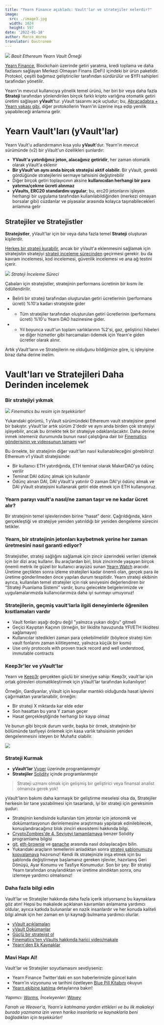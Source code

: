 ```yaml
---
title: "Yearn Finance açıkladı: Vault'lar ve stratejiler nelerdir?"
image:
  src: ./image3.jpg
  width: 1024
  height: 597
date: '2022-01-18'
author: Marco_Worms
translator: Dastronom
---
```


![](./image1.jpg?w=900&h=478)
*Basit Ethereum Yearn Vault Örneği*

[Yearn Finance](http://yearn.finance/), Blockchain üzerinde getiri yaratma, kredi toplama ve daha fazlasını sağlayan Merkezi Olmayan Finans (DeFi) içindeki bir ürün paketidir. Protokol, çeşitli bağımsız geliştiriciler tarafından sürdürülür ve $YFI sahipleri tarafından yönetilir.

Yearn'in mevcut kullanıcıya yönelik temel ürünü, her biri bir veya daha fazla **Strateji** tarafından yönlendirilen birçok farklı kripto varlığına otomatik getiri üretimi sağlayan **yVault**'tur. yVault tasarımı açık uçludur; bu, [Abracadabra + Yearn vakası gibi](https://twitter.com/MarcoWorms/status/1483223651684081670), diğer protokollerin Yearn'in üzerine inşa edip yenilik yapabileceği anlamına gelir.

# Yearn Vault'ları (yVault'lar)

Yearn Vault'u adlandırmanın kısa yolu **yVault**'dur. Yearn'in mevcut sürümünde (v2) bir yVault'un özellikleri şunlardır:

* **YVault'a yatırdığınız jeton, alacağınız getiridir**, her zaman otomatik olarak yVault'a eklenir
* **Bir yVault'un aynı anda birçok stratejisi aktif olabilir.** Bir yVault, gerekli gördüğünde stratejilerini sermaye tahsisini değiştirebilir
* Diğer birçok getiri toplayıcının aksine **kullanıcıdan herhangi bir para yatırma/çekme ücreti alınmaz**
* **yVaults, ERC20 standardını uygular**; bu, erc20 jetonlarını işleyen herhangi bir uygulama tarafından kullanılabildiğinden (merkezi olmayan borsalar gibi) cüzdanlar ve piyasalar arasında kolayca taşınabilecekleri anlamına gelir

## Stratejiler ve Stratejistler
**Stratejistler**, yVault'lar için bir veya daha fazla temel **Strateji** oluşturan kişilerdir.

[Herkes bir strateji kurabilir](https://docs.yearn.finance/developers/v2/getting-started), ancak bir yVault'a eklenmesini sağlamak için stratejistin stratejiyi [strateji inceleme sürecinden](https://docs.yearn.finance/developers/v2/getting-started#overview-of-our-vetting-process) geçirmesi gerekir. bu da kavram incelemesi, kod incelemesi, güvenlik incelemesi ve ana ağ testini içerir.

![](./image2.jpg?w=4000&h=588)
*Strateji İnceleme Süreci*

Çabaları için stratejistler, stratejinin performans ücretinin bir kısmı ile ödüllendirilir.

* Belirli bir strateji tarafından oluşturulan getiri ücretlerinin (performans ücreti) %10'a kadarı stratejiste gider
* * Tüm stratejiler tarafından oluşturulan getiri ücretlerinin (performans ücreti) %10'u Yearn DAO hazinesine gider.
* * Yıl boyunca vault'un toplam varlıklarının %2'si, gaz, geliştirici hibeleri ve diğer hizmetler gibi harcamaları ödemek için Yearn'e giden ücretler olarak alınır.

Artık yVault'ların ve Stratejilerin ne olduğunu bildiğimize göre, iç işleyişine biraz daha derine inelim.

# Vault'ları ve Stratejileri Daha Derinden incelemek

### Bir stratejiyi yıkmak

![](./image3.jpg?w=1024&h=597)
*Finematics bu resim için teşekkürler!*

Yukarıdaki görüntü, 1 yVault sürümündeki Ethereum vault stratejisine genel bir bakıştır. yVault'lar artık sürüm 2'dedir ve aynı anda birden çok stratejiyi işleyebilir, ancak bu örnekte tek bir stratejiye odaklanılacaktır. Daha derine inmek istemeniz durumunda bunun nasıl çalıştığına dair bir [Finematics gönderisinin ve videosunun tamamı](https://finematics.com/yearn-vaults-eth-vault-explained/) var!

Bu örnekte, bir stratejinin diğer vault'ları nasıl kullanabileceğini görebiliriz! Ethereum v1 yVault stratejisinde:
* Bir kullanıcı ETH yatırdığında, ETH teminat olarak MakerDAO'ya ödünç verilir
* Teminat DAI ödünç almak için kullanılır
* Ödünç alınan DAI, DAI yVault'a yatırılır
O zaman DAI'yi ödünç almak ve DAI yVault stratejisini kullanarak getiri elde etmek için ETH kullanıyoruz.

### Yearn parayı vault'a nasıl/ne zaman taşır ve ne kadar ücret alır?
Bir stratejinin temel işlevlerinden birine “hasat” denir. Çağrıldığında, kârın gerçekleştiği ve stratejiye yeniden yatırıldığı bir yeniden dengeleme sürecini tetikler.

### Yearn, bir stratejinin jetonları kaybetmek yerine her zaman üretmesini nasıl garanti ediyor?
Stratejistler, strateji sağlığını sağlamak için zincir üzerindeki verileri izlemek için bir dizi araç kullanır. Bu araçlardan biri, blok zincirinde yaşayan birçok önemli metrik ile güzel bir kullanıcı arayüzü sunan [Yearn Watch](https://yearn.watch/) aracıdır.
Üretime geçtikten sonra izleme stratejileri kadar önemli olan, gerçek para ile üretime gönderilmeden önce yapılan durum tespitidir. Yearn strateji ekibinin ayrıca, kullanılan temel stratejiler için risk seviyesini değerlendiren bir “Strateji Puanlama Sistemi” vardır, bunu gelecekte belgelerimizde ve uygulamalarımızda kullanıcılarımıza daha iyi sunmayı umuyoruz!

### Stratejilerin, geçmiş vault'larla ilgili deneyimlerle öğrenilen kısıtlamaları vardır
* Vault fonları aşağı doğru değil "yalnızca yukarı doğru" gitmeli
* Geçici Kayıptan Kaçının (örneğin, bir likidite havuzunda YFI/ETH likiditesi sağlamayın)
* Kullanıcılar istedikleri zaman para çekebilmelidir (böylece strateji tüm vault fonlarını zaman kilitleyemez, yalnızca küçük bir kısmı)
* Use only protocols with proven track record and well understood, immutable contracts

### Keep3r'ler ve yVault'lar

Yearn ve [Keep3r](https://docs.keep3r.network/) gerçekten güçlü bir sinerjiye sahip: Keep3r, vault'lar için ortak görevleri otomatikleştirmek için yVault'lar tarafından kullanılıyor!

Örneğin, Gardiyanlar, yVault için koşullar mantıklı olduğunda hasat işlevini çağırmaktan yararlanabilir, örneğin:

* Bir strateji X miktarda kar elde eder
* Son hasattan bu yana Y zaman geçer
* Hasat gerçekleştiğinde herhangi bir kayıp olmaz

Ve bunun gibi birçok durum vardır, başka bir örnek, stratejinin bir bölümünde tasfiyeyi önlemek için kasa varlık tahsisinin yeniden dengelenmesini isteyen bir Muhafız olabilir.

![](./image4.jpg?w=562&h=651)


### Strateji Kurmak
* **yVault'lar** [Vyper](https://vyper.readthedocs.io/en/stable/) üzerinde programlanmıştır
* **Stratejiler** [Solidity](https://docs.soliditylang.org/en/v0.8.11/) içinde programlanmıştır

> Strateji uzmanı olmak için gelişmiş bir geliştirici veya finansal analist olmanıza gerek yok!

yVault'ların bakımı daha karmaşık bir geliştirme meselesi olsa da, Stratejiler herkesin bir tane yazabilmesi için tasarlandı, iyi bir strateji için gereksinim şudur:

* Stratejinin kendisinde kullanılan tüm jetonlar için jetonomik ve dokümantasyonun derinlemesine araştırması yapılarak edinilebilecek, konuşlandıracağınız blok zinciri ekosistemi hakkında bilgi.
* [CryptoZombies'de 4. Seviyeyi tamamlamaya](https://cryptozombies.io/) benzer Solidity programlama bilgisi
* [git](https://git-scm.com/), [eth-brownie](https://eth-brownie.readthedocs.io/en/stable/) ve [ganache](https://trufflesuite.com/ganache/) arasında nasıl dolaşılacağını bilin.
* Yukarıdaki araçların temellerini anladıktan sonra [strateji şablonumuzu kopyalamaya](https://github.com/yearn/brownie-strategy-mix) hazırsınız! Kendi ilk stratejinizle inşa etmek için bu şablonda değiştirmeye başlamanız gereken işlevler, hazırlanış Geri Dönüşü, Ayar Konumu ve Tasfiye Konumudur.
Son bir şey: Bir strateji Yearn tarafından onaylandıktan ve üretime alındıktan sonra, onu izlemeye yardımcı olmalısınız!

### Daha fazla bilgi edin
Vault'lar ve Stratejiler hakkında daha fazla içerik istiyorsanız bu kaynaklara göz atın! Hepsi bu makalede açıklanan kavramları anlamama yardımcı oldular, ayrıca katkıda bulunanlar en nazik insanlardır ve her konuda kaliteli bilgi almak için her zaman en iyi kaynağı bulmama yardımcı olurlar.
* [yVault açıklamaları](https://vaults.yearn.finance/)
* [yVault Dokümanlar](https://docs.yearn.finance/getting-started/products/yvaults/overview)
* [Güçlü bir stratejist ol](https://www.youtube.com/watch?v=NVR3teJw0Y0)
* [Finematics'ten yVaults hakkında harici video/makale](https://finematics.com/yearn-vaults-eth-vault-explained/)
* [Yearn'den Ek Kaynaklar](https://docs.yearn.finance/developers/v2/additional-resources)

### Mavi Hapı Al!
Vault'lar ve Stratejiler soyutlamasını sevdiyseniz:
* Yearn Finance Twitter'daki en son haberlerimizle güncel kalın
* Yearn'in vizyonunu ve tarihini özetleyen [Blue Pill Kitabını](https://thebluepill.eth.link/) okuyun
* [Yearn ekibine katılma](https://yearnfinance.notion.site/Join-Us-3e9c95b9bd7846a18c0f1cbe6ab05eda) detaylarına bakın!

*Yapımcı: [Worms](https://twitter.com/MarcoWorms), İnceleyenler: [Wavey](https://twitter.com/wavey0x)*

*Farrah ve Weaver'a, Yearn'e katılmama yardım ettikleri ve bu ilk makaleyi burada yazmama izin veren harika insanlarla ve kaynaklarla beni bağladıkları için teşekkürler!*
